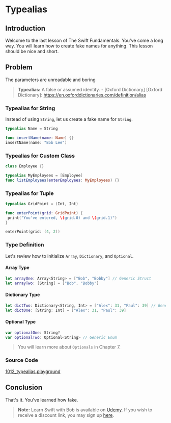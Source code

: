 # Typealias

## Introduction
Welcome to the last lesson of The Swift Fundamentals. You've come a long way. You will learn how to create fake names for anything. This lesson should be nice and short.

## Problem
The parameters are unreadable and boring

> **Typealias:** A false or assumed identity. - [Oxford Dictionary]
[Oxford Dictionary]: https://en.oxforddictionaries.com/definition/alias

### Typealias for String
Instead of using `String`, let us create a fake name for `String`.

```swift
typealias Name = String

func insertName(name: Name) {}
insertName(name: "Bob Lee")
```

### Typealias for Custom Class
```swift
class Employee {}

typealias MyEmployees = [Employee]
func listEmployees(enterEmployees: MyEmployees) {}
```
### Typealias for Tuple
```swift
typealias GridPoint = (Int, Int)

func enterPoint(grid: GridPoint) {
 print("You've entered, \(grid.0) and \(grid.1)")
}

enterPoint(grid: (4, 2))
```

### Type Definition
Let's review how to initialize `Array`, `Dictionary`, and `Optional`.

#### Array Type
```swift
let arrayOne: Array<String> = ["Bob", "Bobby"] // Generic Struct
let arrayTwo: [String] = ["Bob", "Bobby"]
```

#### Dictionary Type
```swift
let dictTwo: Dictionary<String, Int> = ["Alex": 31, "Paul": 39] // Generic Struct
let dictOne: [String: Int] = ["Alex": 31, "Paul": 39]
```

#### Optional Type
```swift
var optionalOne: String?
var optionalTwo: Optional<String> // Generic Enum
```

> You will learn more about `Optionals` in Chapter 7.

### Source Code
[1012_typealias.playground](https://www.dropbox.com/sh/14785va0a9oor2x/AADwfnJXD17kyB36ch0LA8A4a?dl=0)

## Conclusion
That's it. You've learned how fake.

> **Note:** Learn Swift with Bob is available on [Udemy](https://udemy.com/learn-swift-with-bob/). If you wish to receive a discount link, you may sign up [here](https://goo.gl/RR4K27).
